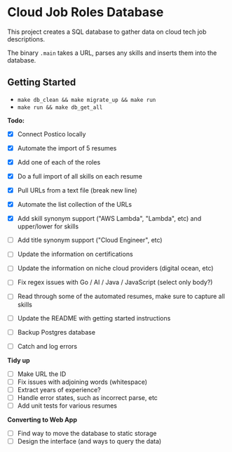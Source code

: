 
# Cloud Job Roles Database

This project creates a SQL database to gather data on cloud tech job descriptions. 

The binary `.main` takes a URL, parses any skills and inserts them into the database.

## Getting Started

* `make db_clean && make migrate_up && make run`
* `make run && make db_get_all`

**Todo:**

- [x] Connect Postico locally
- [x] Automate the import of 5 resumes
- [x] Add one of each of the roles
- [x] Do a full import of all skills on each resume
- [x] Pull URLs from a text file (break new line)
- [x] Automate the list collection of the URLs

- [x] Add skill synonym support ("AWS Lambda", "Lambda", etc) and upper/lower for skills
- [ ] Add title synonym support ("Cloud Engineer", etc)
- [ ] Update the information on certifications
- [ ] Update the information on niche cloud providers (digital ocean, etc)
- [ ] Fix regex issues with Go / AI / Java / JavaScript (select only body?)
- [ ] Read through some of the automated resumes, make sure to capture all skills

- [ ] Update the README with getting started instructions
- [ ] Backup Postgres database
- [ ] Catch and log errors

**Tidy up**
- [ ] Make URL the ID
- [ ] Fix issues with adjoining words (whitespace)
- [ ] Extract years of experience?
- [ ] Handle error states, such as incorrect parse, etc
- [ ] Add unit tests for various resumes

**Converting to Web App**
- [ ] Find way to move the database to static storage
- [ ] Design the interface (and ways to query the data)